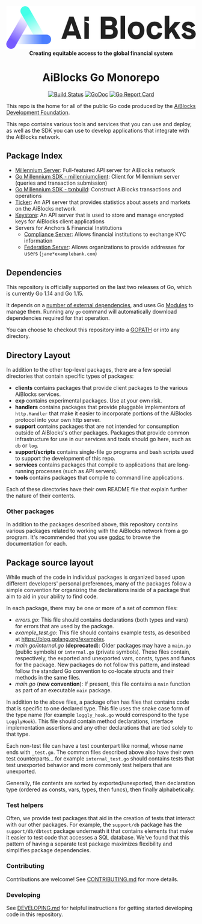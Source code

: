 <div align="center">
<a href="https://aiblocks.io"><img alt="AiBlocks" src="https://github.com/aiblocks/.github/raw/master/aiblocks-logo.png" width="558" /></a>
<br/>
<strong>Creating equitable access to the global financial system</strong>
<h1>AiBlocks Go Monorepo</h1>
</div>
<p align="center">
<a href="https://circleci.com/gh/aiblocks/go"><img alt="Build Status" src="https://circleci.com/gh/aiblocks/go.svg?style=shield" /></a>
<a href="https://godoc.org/github.com/aiblocks/go"><img alt="GoDoc" src="https://godoc.org/github.com/aiblocks/go?status.svg" /></a>
<a href="https://goreportcard.com/report/github.com/aiblocks/go"><img alt="Go Report Card" src="https://goreportcard.com/badge/github.com/aiblocks/go" /></a>
</p>

This repo is the home for all of the public Go code produced by the [AiBlocks Development Foundation].

This repo contains various tools and services that you can use and deploy, as well as the SDK you can use to develop applications that integrate with the AiBlocks network.

## Package Index

* [Millennium Server](services/millennium): Full-featured API server for AiBlocks network
* [Go Millennium SDK - millenniumclient](clients/millenniumclient): Client for Millennium server (queries and transaction submission)
* [Go Millennium SDK - txnbuild](txnbuild): Construct AiBlocks transactions and operations
* [Ticker](services/ticker): An API server that provides statistics about assets and markets on the AiBlocks network
* [Keystore](services/keystore): An API server that is used to store and manage encrypted keys for AiBlocks client applications
* Servers for Anchors & Financial Institutions
  * [Compliance Server](services/compliance): Allows financial institutions to exchange KYC information
  * [Federation Server](services/federation): Allows organizations to provide addresses for users (`jane*examplebank.com`)

## Dependencies

This repository is officially supported on the last two releases of Go, which is currently Go 1.14 and Go 1.15.

It depends on a [number of external dependencies](./go.mod), and uses Go [Modules](https://github.com/golang/go/wiki/Modules) to manage them. Running any `go` command will automatically download dependencies required for that operation.

You can choose to checkout this repository into a [GOPATH](https://github.com/golang/go/wiki/GOPATH) or into any directory.

## Directory Layout

In addition to the other top-level packages, there are a few special directories that contain specific types of packages:

* **clients** contains packages that provide client packages to the various AiBlocks services.
* **exp** contains experimental packages.  Use at your own risk.
* **handlers** contains packages that provide pluggable implementors of `http.Handler` that make it easier to incorporate portions of the AiBlocks protocol into your own http server. 
* **support** contains packages that are not intended for consumption outside of AiBlocks's other packages.  Packages that provide common infrastructure for use in our services and tools should go here, such as `db` or `log`. 
* **support/scripts** contains single-file go programs and bash scripts used to support the development of this repo. 
* **services** contains packages that compile to applications that are long-running processes (such as API servers).
* **tools** contains packages that compile to command line applications.

Each of these directories have their own README file that explain further the nature of their contents.

### Other packages

In addition to the packages described above, this repository contains various packages related to working with the AiBlocks network from a go program.  It's recommended that you use [godoc](https://godoc.org/github.com/aiblocks/go#pkg-subdirectories) to browse the documentation for each.


## Package source layout

While much of the code in individual packages is organized based upon different developers' personal preferences, many of the packages follow a simple convention for organizing the declarations inside of a package that aim to aid in your ability to find code.

In each package, there may be one or more of a set of common files:

- *errors.go*: This file should contains declarations (both types and vars) for errors that are used by the package.
- *example_test.go*: This file should contains example tests, as described at https://blog.golang.org/examples.
- *main.go/internal.go* (**deprecated**): Older packages may have a `main.go` (public symbols) or `internal.go` (private symbols).  These files contain, respectively, the exported and unexported vars, consts, types and funcs for the package. New packages do not follow this pattern, and instead follow the standard Go convention to co-locate structs and their methods in the same files. 
- *main.go* (**new convention**): If present, this file contains a `main` function as part of an executable `main` package.

In addition to the above files, a package often has files that contains code that is specific to one declared type.  This file uses the snake case form of the type name (for example `loggly_hook.go` would correspond to the type `LogglyHook`).  This file should contain method declarations, interface implementation assertions and any other declarations that are tied solely to that type.

Each non-test file can have a test counterpart like normal, whose name ends with `_test.go`.  The common files described above also have their own test counterparts... for example `internal_test.go` should contains tests that test unexported behavior and more commonly test helpers that are unexported.

Generally, file contents are sorted by exported/unexported, then declaration type  (ordered as consts, vars, types, then funcs), then finally alphabetically.

### Test helpers

Often, we provide test packages that aid in the creation of tests that interact with our other packages.  For example, the `support/db` package has the `support/db/dbtest` package underneath it that contains elements that make it easier to test code that accesses a SQL database.  We've found that this pattern of having a separate test package maximizes flexibility and simplifies package dependencies.

### Contributing

Contributions are welcome! See [CONTRIBUTING.md](CONTRIBUTING.md) for more details.

### Developing

See [DEVELOPING.md](DEVELOPING.md) for helpful instructions for getting started developing code in this repository.

[AiBlocks Development Foundation]: https://aiblocks.io
